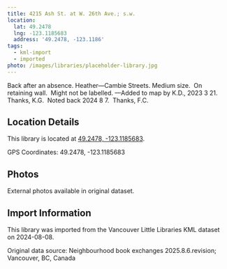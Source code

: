 ```yaml
---
title: 4215 Ash St. at W. 26th Ave.; s.w.
location:
  lat: 49.2478
  lng: -123.1185683
  address: '49.2478, -123.1186'
tags:
  - kml-import
  - imported
photo: /images/libraries/placeholder-library.jpg
---
```

Back after an absence.
Heather—Cambie Streets.
Medium size.  On retaining wall.  
Might not be labelled.
—Added to map by K.D., 2023 3 21. Thanks, K.G.  Noted back 2024 8 7.  Thanks, F.C.

## Location Details

This library is located at [49.2478, -123.1185683](https://www.google.com/maps?q=49.2478,-123.1185683).

GPS Coordinates: 49.2478, -123.1185683

## Photos

External photos available in original dataset.

## Import Information

This library was imported from the Vancouver Little Libraries KML dataset on 2024-08-08.

Original data source: Neighbourhood book exchanges 2025.8.6.revision; Vancouver, BC, Canada
